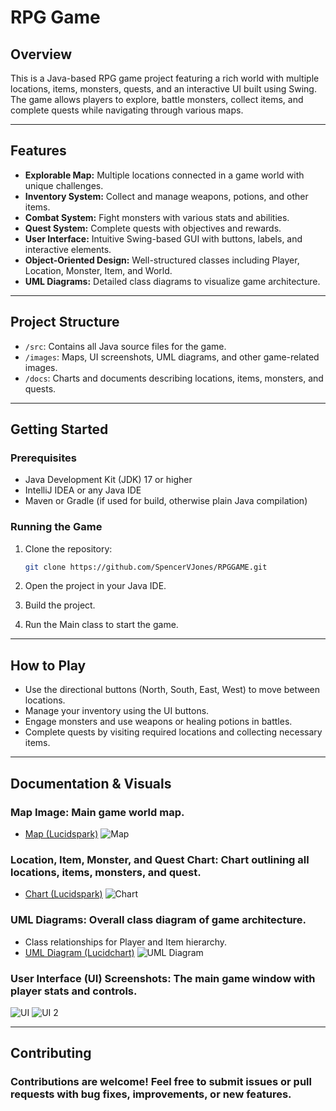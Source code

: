 # RPG Game

## Overview

This is a Java-based RPG game project featuring a rich world with multiple locations, items, monsters, quests, and an interactive UI built using Swing. The game allows players to explore, battle monsters, collect items, and complete quests while navigating through various maps.

---

## Features

- **Explorable Map:** Multiple locations connected in a game world with unique challenges.
- **Inventory System:** Collect and manage weapons, potions, and other items.
- **Combat System:** Fight monsters with various stats and abilities.
- **Quest System:** Complete quests with objectives and rewards.
- **User Interface:** Intuitive Swing-based GUI with buttons, labels, and interactive elements.
- **Object-Oriented Design:** Well-structured classes including Player, Location, Monster, Item, and World.
- **UML Diagrams:** Detailed class diagrams to visualize game architecture.

---

## Project Structure

- `/src`: Contains all Java source files for the game.
- `/images`: Maps, UI screenshots, UML diagrams, and other game-related images.
- `/docs`: Charts and documents describing locations, items, monsters, and quests.

---

## Getting Started

### Prerequisites

- Java Development Kit (JDK) 17 or higher
- IntelliJ IDEA or any Java IDE
- Maven or Gradle (if used for build, otherwise plain Java compilation)

### Running the Game

1. Clone the repository:

   ```bash
   git clone https://github.com/SpencerVJones/RPGGAME.git

2. Open the project in your Java IDE.
3. Build the project.
4. Run the Main class to start the game.

---

## How to Play
- Use the directional buttons (North, South, East, West) to move between locations.
- Manage your inventory using the UI buttons.
- Engage monsters and use weapons or healing potions in battles.
- Complete quests by visiting required locations and collecting necessary items.

---

## Documentation & Visuals
### Map Image: Main game world map.
- [Map (Lucidspark)](https://lucid.app/lucidspark/721cc561-be0a-40c1-8cfc-d6671b249f59/edit?invitationId=inv_e4a64a06-7862-4f73-8185-28d8540dcf91&page=0_0#)
![Map](rpgGame/PreviewContent/Map.png)


### Location, Item, Monster, and Quest Chart: Chart outlining all locations, items, monsters, and quest.
- [Chart (Lucidspark)](https://lucid.app/lucidspark/721cc561-be0a-40c1-8cfc-d6671b249f59/edit?invitationId=inv_e4a64a06-7862-4f73-8185-28d8540dcf91&page=0_0#)
![Chart](rpgGame/PreviewContent/chart.png)


### UML Diagrams: Overall class diagram of game architecture.
- Class relationships for Player and Item hierarchy.
- [UML Diagram (Lucidchart)](https://lucid.app/lucidchart/b0b5c01c-ae56-46f1-add1-97a99082ef4d/edit?invitationId=inv_be24f28a-13ba-428e-ad28-1644c97d59a3&page=HWEp-vi-RSFO#)
![UML Diagram](rpgGame/PreviewContent/UML.png)


### User Interface (UI) Screenshots: The main game window with player stats and controls.
![UI](rpgGame/PreviewContent/UI.png)
![UI 2](rpgGame/PreviewContent/ui2.png)


---

## Contributing
### Contributions are welcome! Feel free to submit issues or pull requests with bug fixes, improvements, or new features.
